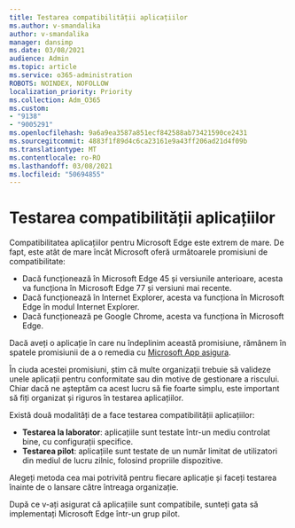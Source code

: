 ```yaml
---
title: Testarea compatibilității aplicațiilor
ms.author: v-smandalika
author: v-smandalika
manager: dansimp
ms.date: 03/08/2021
audience: Admin
ms.topic: article
ms.service: o365-administration
ROBOTS: NOINDEX, NOFOLLOW
localization_priority: Priority
ms.collection: Adm_O365
ms.custom:
- "9138"
- "9005291"
ms.openlocfilehash: 9a6a9ea3587a851ecf842588ab73421590ce2431
ms.sourcegitcommit: 4883f1f89d4c6ca23161e9a43ff206ad21d4f09b
ms.translationtype: MT
ms.contentlocale: ro-RO
ms.lasthandoff: 03/08/2021
ms.locfileid: "50694855"
---
```

# <a name="do-app-compatibility-testing"></a>Testarea compatibilității aplicațiilor

Compatibilitatea aplicațiilor pentru Microsoft Edge este extrem de mare. De fapt, este atât de mare încât Microsoft oferă următoarele promisiuni de compatibilitate:
- Dacă funcționează în Microsoft Edge 45 și versiunile anterioare, acesta va funcționa în Microsoft Edge 77 și versiuni mai recente.
- Dacă funcționează în Internet Explorer, acesta va funcționa în Microsoft Edge în modul Internet Explorer.
- Dacă funcționează pe Google Chrome, acesta va funcționa în Microsoft Edge.

Dacă aveți o aplicație în care nu îndeplinim această promisiune, rămânem în spatele promisiunii de a o remedia cu [Microsoft App asigura](https://www.microsoft.com/fasttrack/microsoft-365/app-assure).

În ciuda acestei promisiuni, știm că multe organizații trebuie să valideze unele aplicații pentru conformitate sau din motive de gestionare a riscului. Chiar dacă ne așteptăm ca acest lucru să fie foarte simplu, este important să fiți organizat și riguros în testarea aplicațiilor.

Există două modalități de a face testarea compatibilității aplicațiilor:

- **Testarea la laborator**: aplicațiile sunt testate într-un mediu controlat bine, cu configurații specifice.
- **Testarea pilot**: aplicațiile sunt testate de un număr limitat de utilizatori din mediul de lucru zilnic, folosind propriile dispozitive.

Alegeți metoda cea mai potrivită pentru fiecare aplicație și faceți testarea înainte de o lansare către întreaga organizație.

După ce v-ați asigurat că aplicațiile sunt compatibile, sunteți gata să implementați Microsoft Edge într-un grup pilot.

